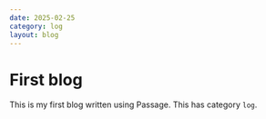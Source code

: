 ```yaml
---
date: 2025-02-25
category: log
layout: blog
---
```

# First blog

This is my first blog written using Passage. This has category `log`.